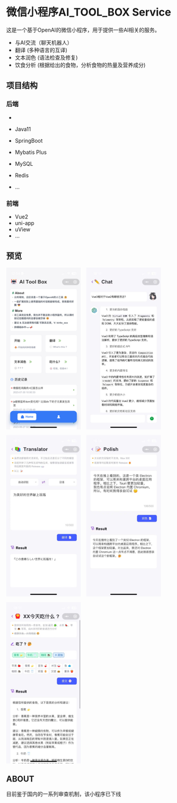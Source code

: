# 微信小程序AI_TOOL_BOX Service

这是一个基于OpenAI的微信小程序，用于提供一些AI相关的服务。

- 与AI交流（聊天机器人）
- 翻译 (多种语言的互译)
- 文本润色 (语法检查及修复)
- 饮食分析 (根据给出的食物，分析食物的热量及营养成分)

## 项目结构

### 后端
- 

- Java11
- SpringBoot
- Mybatis Plus
- MySQL
- Redis
- ...

### 前端

- Vue2
- uni-app
- uView
- ...

## 预览

<div style="display: flex;flex-wrap: wrap;gap: 15px;">
    <img src="./assets/1711693805978_.pic.jpg" alt="image" width="200">
    <img src="./assets/chat.png" alt="image" width="200">
    <img src="./assets/translator.png" alt="image" width="200">
    <img src="./assets/polish.png" alt="image" width="200">
    <img src="./assets/food.png" alt="image" width="200">
</div>

## ABOUT

目前鉴于国内的一系列审查机制，该小程序已下线
